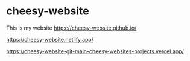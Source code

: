 # cheesy-website
This is my website
https://cheesy-website.github.io/<br>

https://cheesy-website.netlify.app/<br>

https://cheesy-website-git-main-cheesy-websites-projects.vercel.app/
